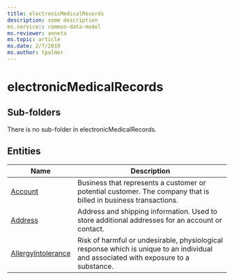 ```yaml
---
title: electronicMedicalRecords
description: some description
ms.service:: common-data-model
ms.reviewer: anneta
ms.topic: article
ms.date: 2/7/2019
ms.author: tpalmer
---
```


# electronicMedicalRecords

## Sub-folders

There is no sub-folder in electronicMedicalRecords.


## Entities

|Name|Description|
|---|---|
|[Account](Account.md)|Business that represents a customer or potential customer. The company that is billed in business transactions.
|[Address](Address.md)|Address and shipping information. Used to store additional addresses for an account or contact.
|[AllergyIntolerance](AllergyIntolerance.md)|Risk of harmful or undesirable, physiological response which is unique to an individual and associated with exposure to a substance.
